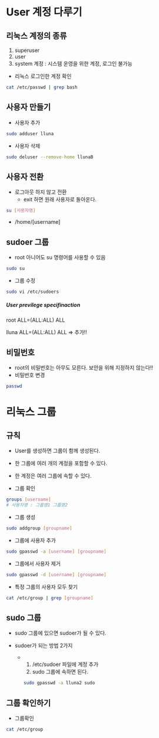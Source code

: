 # User 계정 다루기

## 리눅스 계정의 종류

1. superuser
2. user
3. system 계정 : 시스템 운영을 위한 계정, 로그인 불가능



- 리눅스 로그인한 계정 확인

```bash
cat /etc/passwd | grep bash
```



## 사용자 만들기

- 사용자 추가

```bash
sudo adduser lluna
```

- 사용자 삭제

```bash
sudo deluser --remove-home llunaB
```



## 사용자 전환

- 로그아웃 하지 않고 전환
  - exit 하면 원래 사용자로 돌아온다.

```bash
su [사용자명]
```

- /home/[username]



## sudoer 그룹

- root 아니어도 su 명령어를 사용할 수 있음

```bash
sudo su
```



- 그룹 수정

```bash
sudo vi /etc/sudoers
```

##### User previlege specifinaction

root ALL=(ALL:ALL) ALL

lluna ALL=(ALL:ALL) ALL  => 추가!!





## 비밀번호

- root의 비밀번호는 아무도 모른다. 보안을 위해 지정하지 않는다!!
- 비밀번호 변경

```bash
passwd
```



# 리눅스 그룹

## 규칙

- User를 생성하면 그룹이 함께 생성된다.
- 한 그룹에 여러 개의 계정을 포함할 수 있다.
- 한 계정은 여러 그룹에 속할 수 있다.



- 그룹 확인

```bash
groups [username]
# 사용자명 : 그룹명1 그룹명2
```

- 그룹 생성

```bash
sudo addgroup [groupname]
```

- 그룹에 사용자 추가

```bash
sudo gpasswd -a [username] [groupname]
```

- 그룹에서 사용자 제거

```bash
sudo gpasswd -d [username] [groupname]
```

- 특정 그룹의 사용자 모두 찾기

```bash
cat /etc/group | grep [groupname]
```



## sudo 그룹

- sudo 그룹에 있으면 sudoer가 될 수 있다.

- sudoer가 되는 방법 2가지

  - 1. /etc/sudoer 파일에 계정 추가
    2. sudo 그룹에 속하면 된다.

    ```bash
    sudo gpasswd -a lluna2 sudo
    ```

    

## 그룹 확인하기

- 그룹확인

```bash
cat /etc/group
```

